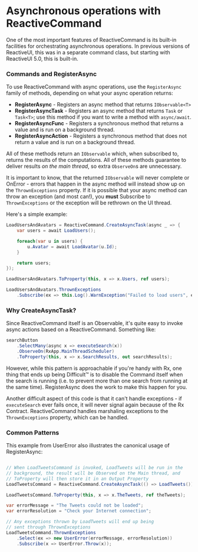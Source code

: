 # Asynchronous operations with ReactiveCommand

One of the most important features of ReactiveCommand is its built-in
facilities for orchestrating asynchronous operations. In previous versions of
ReactiveUI, this was in a separate command class, but starting with ReactiveUI
5.0, this is built-in.

### Commands and RegisterAsync

To use ReactiveCommand with async operations, use the `RegisterAsync` family
of methods, depending on what your async operation returns:

* **RegisterAsync** - Registers an async method that returns `IObservable<T>`
* **RegisterAsyncTask** - Registers an async method that returns `Task` or
  `Task<T>`; use this method if you want to write a method with `async/await`.
* **RegisterAsyncFunc** - Registers a synchronous method that returns a value
  and is run on a background thread.
* **RegisterAsyncAction** - Registers a synchronous method that does not
  return a value and is run on a background thread.

All of these methods return an `IObservable` which, when subscribed to,
returns the results of the computations. All of these methods guarantee to
deliver results *on the main thread*, so extra `ObserveOn`s are unnecessary.

It is important to know, that the returned `IObservable` will never complete
or OnError - errors that happen in the async method will instead show up on
the `ThrownExceptions` property. If it is possible that your async method can
throw an exception (and most can!), you **must** Subscribe to
`ThrownExceptions` or the exception will be rethrown on the UI thread.

Here's a simple example:

```cs
LoadUsersAndAvatars = ReactiveCommand.CreateAsyncTask(async _ => {
    var users = await LoadUsers();

    foreach(var u in users) {
        u.Avatar = await LoadAvatar(u.Id);
    }

    return users;
});

LoadUsersAndAvatars.ToProperty(this, x => x.Users, ref users);

LoadUsersAndAvatars.ThrownExceptions
    .Subscribe(ex => this.Log().WarnException("Failed to load users", ex));
```

### Why CreateAsyncTask?

Since ReactiveCommand itself is an Observable, it's quite easy to invoke async
actions based on a ReactiveCommand. Something like:

```cs
searchButton
    .SelectMany(async x => executeSearch(x))
    .ObserveOn(RxApp.MainThreadScheduler)
    .ToProperty(this, x => x.SearchResults, out searchResults);
```

However, while this pattern is approachable if you're handy with Rx, one thing
that ends up being Difficult™ is to disable the Command itself when the search
is running (i.e. to prevent more than one search from running at the same
time). RegisterAsync does the work to make this happen for you. 

Another difficult aspect of this code is that it can't handle exceptions - if
`executeSearch` ever fails once, it will never signal again because of the Rx
Contract. ReactiveCommand handles marshaling exceptions to the
`ThrownExceptions` property, which can be handled.

### Common Patterns

This example from UserError also illustrates the canonical usage of
RegisterAsync:

```cs

// When LoadTweetsCommand is invoked, LoadTweets will be run in the
// background, the result will be Observed on the Main thread, and
// ToProperty will then store it in an Output Property
LoadTweetsCommand = ReactiveCommand.CreateAsyncTask(() => LoadTweets())

LoadTweetsCommand.ToProperty(this, x => x.TheTweets, ref theTweets);

var errorMessage = "The Tweets could not be loaded";
var errorResolution = "Check your Internet connection";

// Any exceptions thrown by LoadTweets will end up being
// sent through ThrownExceptions
LoadTweetsCommand.ThrownExceptions
    .Select(ex => new UserError(errorMessage, errorResolution))
    .Subscribe(x => UserError.Throw(x));
```

